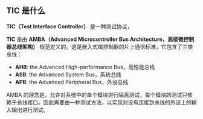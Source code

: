 ## TIC 是什么

**TIC（Test Interface Controller）** 是一种测试协议，

**TIC** 是由 **AMBA（Advanced Microcontroller Bus Architecture，高级微控制器总线架构）** 规范定义的。这是嵌入式微控制器的片上通信标准，它包含了三类总线：

- **AHB**: the Advanced High-performance Bus，高性能总线
- **ASB**: the Advanced System Bus，系统总线
- **APB**: the Advanced Peripheral Bus，外设总线

AMBA 的理念是，允许对系统中的单个模块进行隔离测试，每个模块的测试只依赖于总线接口。因此需要由一种测试方法，以实现对没有连接到总线的外设上的输入输出进行测试。
